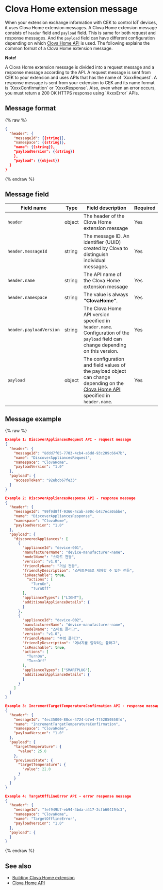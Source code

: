 # Clova Home extension message
When your extension exchange information with CEK to control IoT devices, it uses Clova Home extension messages. A Clova Home extension message consists of `header` field and `payload` field. This is same for both request and response messages. And the `payload` field can have different configuration depending on which [Clova Home API](/CEK/References/Clova_Home_API.md) is used. The following explains the common format of a Clova Home extension message.

<div class="note">
  <p><strong>Note!</strong></p>
  <p>A Clova Home extension message is divided into a request message and a response message according to the API. A request message is sent from CEK to your extension and uses APIs that has the name of `XxxxRequest`. A response message is sent from your extension to CEK and its name format is `XxxxConfirmation` or `XxxxResponse`. Also, even when an error occurs, you must return a 200 OK HTTPS response using `XxxxError` APIs.</p>
</div>

## Message format
{% raw %}
```json
{
  "header": {
    "messageId": {{string}},
    "namespace": {{string}},
    "name": {{string}},
    "payloadVersion": {{string}}
    },
    "payload": {{object}}
  }
}
```
{% endraw %}


## Message field
| Field name  | Type  | Field description  | Required |
|---------------|---------|-----------------------------|---------|
| `header`  | object | The header of the Clova Home extension message  | Yes  |
| `header.messageId`  | string | The message ID. An identifier (UUID) created by Clova to distinguish individual messages.  | Yes  |
| `header.name`  | string | The API name of the Clova Home extension message  | Yes  |
| `header.namespace`  | string | The value is always **"ClovaHome"**.  | Yes  |
| `header.payloadVersion`  | string | The Clova Home API version specified in `header.name`. Configuration of the `payload` field can change depending on this version.  | Yes  |
| `payload`  | object | The configuration and field values of the payload object can change depending on the [Clova Home API](/CEK/References/Clova_Home_API.md) specified in `header.name`. | Yes  |

## Message example
{% raw %}
```json
Example 1: DiscoverAppliancesRequest API - request message
{
  "header": {
    "messageId": "8ddd7f05-7703-4cb4-a6dd-93c209c6647b",
    "name": "DiscoverAppliancesRequest",
    "namespace": "ClovaHome",
    "payloadVersion": "1.0"
  },
  "payload": {
    "accessToken": "92ebcb67fe33"
  }
}

Example 2: DiscoverAppliancesResponse API - response message
{
  "header": {
    "messageId": "99f9d8ff-9366-4cab-a90c-b4c7eca0abbe",
    "name": "DiscoverAppliancesResponse",
    "namespace": "ClovaHome",
    "payloadVersion": "1.0"
  },
  "payload": {
    "discoveredAppliances": [
      {
        "applianceId": "device-001",
        "manufacturerName": "device-manufacturer-name",
        "modelName": "스마트 전등",
        "version": "v1.0",
        "friendlyName": "거실 전등",
        "friendlyDescription": "스마트폰으로 제어할 수 있는 전등",
        "isReachable": true,
          "actions": [
            "TurnOn",
            "TurnOff"
        ],
        "applianceTypes": ["LIGHT"],
        "additionalApplianceDetails": {
        }
      },
      {
        "applianceId": "device-002",
        "manufacturerName": "device-manufacturer-name",
        "modelName": "스마트 플러그",
        "version": "v1.0",
        "friendlyName": "부엌 플러그",
        "friendlyDescription": "에너지를 절약하는 플러그",
        "isReachable": true,
        "actions": [
          "TurnOn",
          "TurnOff"
        ],
        "applianceTypes": ["SMARTPLUG"],
        "additionalApplianceDetails": {
        }
      }
    ]
  }
}

Example 3: IncrementTargetTemperatureConfirmation API - response message
{
  "header": {
    "messageId": "4ec35000-88ce-4724-b7e4-7f52050558fd",
    "name": "IncrementTargetTemperatureConfirmation",
    "namespace": "ClovaHome",
    "payloadVersion": "1.0"
  },
  "payload": {
    "targetTemperature": {
      "value": 25.0
    },
    "previousState": {
      "targetTemperature": {
        "value": 22.0
      }
    }
  }
}

Example 4: TargetOffLineError API - error response message
{
  "header": {
    "messageId": "fef949b7-eb94-4bda-a417-2cfb604194c3",
    "namespace": "ClovaHome",
    "name": "TargetOfflineError",
    "payloadVersion": "1.0"
  },
  "payload": {
  }
}
```
{% endraw %}

## See also
* [Building Clova Home extension](/CEK/Guides/Build_Clova_Home_Extension.md)
* [Clova Home API](/CEK/References/Clova_Home_API.md)
